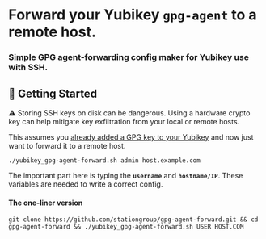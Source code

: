 # Forward your Yubikey `gpg-agent` to a remote host.
### Simple GPG agent-forwarding config maker for Yubikey use with SSH.

## 📖 Getting Started

⚠️ Storing SSH keys on disk can be dangerous. Using a hardware crypto key can help mitigate key exfiltration from your local or remote hosts.

This assumes you [already added a GPG key to your Yubikey](https://github.com/drduh/YubiKey-Guide) and now just want to forward it to a remote host.

```
./yubikey_gpg-agent-forward.sh admin host.example.com
```

The important part here is typing the **`username`** and **`hostname/IP`**. These variables are needed to write a correct config.


#### The one-liner version 

```
git clone https://github.com/stationgroup/gpg-agent-forward.git && cd gpg-agent-forward && ./yubikey_gpg-agent-forward.sh USER HOST.COM
```
